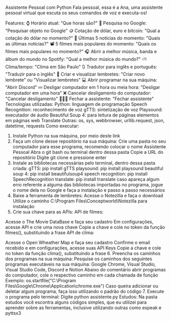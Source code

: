 Assistente Pessoal com Python
Fala pessoal, essa é a Ana, uma assistente pessoal virtual que escuta os seus comandos de voz e executa-os!

Features:
⌚ Horário atual: "Que horas são?"
🔎 Pesquisa no Google: "Pesquisar objeto no Google"
🪙 Cotação de dólar, euro e bitcoin: "Qual a cotação do dólar no momento?"
📰 Últimas 5 notícias do momento: "Quais as últimas notícias?"
📽️ 5 filmes mais populares do momento: "Quais os filmes mais populares no momento?"
🎧 Abrir a melhor música, banda e álbum do mundo no Spotify: "Qual a melhor música do mundo?"
⛅ Clima/tempo: "Clima em São Paulo"
🔃 Tradutor para inglês e português: "Traduzir para o inglês"
📒 Criar e visualizar lembretes: "Criar novo lembrete" ou "Visualizar lembretes"
💻 Abrir programar na sua máquina: "Abrir Discord"
💤 Desligar computador em 1 hora ou meia hora: "Desligar computador em uma hora"
❌ Cancelar desligamento do computador: "Cancelar desligamento"
🙋🏽‍♀️ Fechar a assistente: "Fechar assistente"
Tecnologias utilizadas:
Python: linguagem de programação
Speech Recognition: reconhecimento de voz
gTTS: sintetização de voz
Playsound: executador de áudio
Beautiful Soup 4: para leitura de páginas elementos em páginas web
Translate
Outras: os, sys, webbrowser, urllib.request, json, datetime, requests
Como executar:
1. Instale Python na sua máquina, por meio deste link
2. Faça um clone desse repositório na sua máquina:
Crie uma pasta no seu computador para esse programa, recomendo colocar o nome Assistente Pessoal
Abra o git bash ou terminal dentro dessa pasta
Copie a URL do repositório
Digite git clone <URL copiada> e pressione enter
3. Instale as bibliotecas necessárias pelo terminal, dentro dessa pasta criada:
gTTS: pip install gTTS
playsound: pip install playsound
beautiful soup 4: pip install beautifulsoup4
speech recognition: pip install SpeechRecognition
translate: pip install translate caso apareça algum erro referente a alguma das bibliotecas importadas no programa, jogue o nome dela no Google e faça a instalação e passo a passo necessários
4. Baixe a ferramenta de lembretes:
Acesse o Notezilla e faça o download
Utilize o caminho C:\Program Files\Conceptworld\Notezilla para instalação
5. Crie sua chave para as APIs:
API de filmes:

Acesse o The Movie DataBase e faça seu cadastro
Em configurações, acesse API e crie uma nova chave
Copie a chave e cole no token da função filmes(), substituindo a frase <suachaveapi>
API de clima:

Acesse o Open Wheather Map e faça seu cadastro
Confirme o email recebido e em configurações, acesse suas API Keys
Copie a chave e cole no token da função clima(), substituindo a frase <suachaveapi>
6. Preencha os caminhos dos programas na sua máquina:
Pesquise os caminhos dos seguintes programas executáveis na sua máquina: Google Chrome, Visual Studio, Visual Studio Code, Discord e Notion
Abaixo do comentário abrir programas do computador, cole o respectivo caminho em cada chamada de função
Exemplo: os.startfile("C:\Program Files\Google\Chrome\Application\chrome.exe")
Caso queira adicionar ou deletar algum programa, faça isso utilizando o padrão do código
7. Execute o programa pelo terminal:
Digite python assistente.py
Estudos:
Na pasta estudos você escontra alguns códigos simples, que eu utilizei para aprender sobre as ferramentas, inclusive utilizando outras como espeak e pyttsx3

